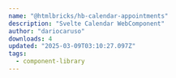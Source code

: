 ```yaml
---
name: "@htmlbricks/hb-calendar-appointments"
description: "Svelte Calendar WebComponent"
author: "dariocaruso"
downloads: 4
updated: "2025-03-09T03:10:27.097Z"
tags: 
  - component-library
---
```

